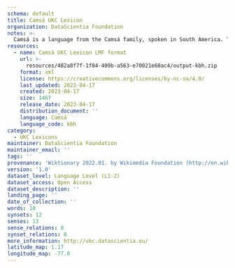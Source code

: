 ```yaml
---
schema: default
title: Camsá UKC Lexicon
organization: DataScientia Foundation
notes: >-
  Camsá is a language from the Camsá family, spoken in South America. The UKC Lexicon of Camsá is represented as a lexico-semantic network. It consists of words, word senses, synsets, as well as sense-level and synset-level relationships.
resources:
  - name: Camsá UKC Lexicon LMF format
    url: >-
      resources/482a8f7f-1f84-409b-a563-e70021e60ac4/output-kbh.zip
    format: xml
    license: https://creativecommons.org/licenses/by-nc-sa/4.0/
    last_updated: 2023-04-17
    created: 2023-04-17
    size: 1467
    release_date: 2023-04-17
    distribution_document: ''
    language: Camsá
    language_code: kbh
category:
  - UKC Lexicons
maintainer: DataScientia Foundation
maintainer_email: ''
tags: ''
provenance: 'Wiktionary 2022.01. by Wikimedia Foundation (http://en.wiktionary.org); Native Languages of the Americas 2021.11. by Laura Redish and Orrin Lewis (http://www.native-languages.org); Princeton WordNet 2.1 by Princeton University (https://wordnet.princeton.edu)'
version: '1.0'
dataset_level: Language Level (L1-2)
dataset_access: Open Access
dataset_description: ''
landing_page: ''
date_of_collection: ''
words: 10
synsets: 12
senses: 13
sense_relations: 0
synset_relations: 0
more_information: http://ukc.datascientia.eu/
latitude_map: 1.17
longitude_map: -77.0
---
```

